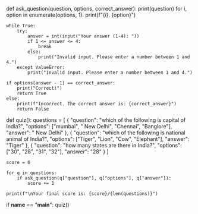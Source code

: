 def ask_question(question, options, correct_answer):
    print(question)
    for i, option in enumerate(options, 1):
        print(f"{i}. {option}")
    
    while True:
        try:
            answer = int(input("Your answer (1-4): "))
            if 1 <= answer <= 4:
                break
            else:
                print("Invalid input. Please enter a number between 1 and 4.")
        except ValueError:
            print("Invalid input. Please enter a number between 1 and 4.")
    
    if options[answer - 1] == correct_answer:
        print("Correct!")
        return True
    else:
        print(f"Incorrect. The correct answer is: {correct_answer}")
        return False

def quiz():
    questions = [
        {
            "question": "which of the following is capital of India?",
            "options": ["mumbai", " New Delhi", "Chennai", "Banglore"],
            "answer": " New Delhi"
        },
        {
            "question": "which of the following is national animal of India?",
            "options": ["Tiger", "Lion", "Cow", "Elephant"],
            "answer": "Tiger"
        },
        {
            "question": "how many states are there in India?",
            "options": ["30", "28", "31", "32"],
            "answer": "28"
        }
    ]
    
    score = 0
    
    for q in questions:
        if ask_question(q["question"], q["options"], q["answer"]):
            score += 1
    
    print(f"\nYour final score is: {score}/{len(questions)}")

if __name__ == "__main__":
    quiz()
